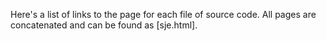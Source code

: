 Here's a list of links to the page for each file of source code. All pages are concatenated and can be found as [sje.html].


